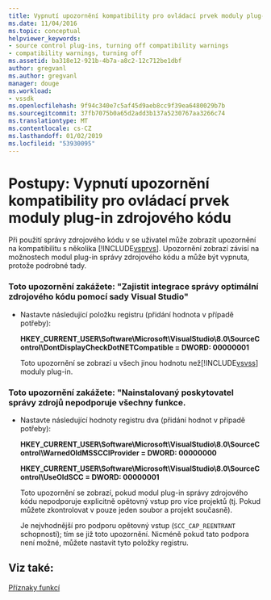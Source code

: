 ```yaml
---
title: Vypnutí upozornění kompatibility pro ovládací prvek moduly plug-in zdrojového kódu | Dokumentace Microsoftu
ms.date: 11/04/2016
ms.topic: conceptual
helpviewer_keywords:
- source control plug-ins, turning off compatibility warnings
- compatibility warnings, turning off
ms.assetid: ba318e12-921b-4b7a-a8c2-12c712be1dbf
author: gregvanl
ms.author: gregvanl
manager: douge
ms.workload:
- vssdk
ms.openlocfilehash: 9f94c340e7c5af45d9aeb8cc9f39ea6480029b7b
ms.sourcegitcommit: 37fb7075b0a65d2add3b137a5230767aa3266c74
ms.translationtype: MT
ms.contentlocale: cs-CZ
ms.lasthandoff: 01/02/2019
ms.locfileid: "53930095"
---
```

# <a name="how-to-turn-off-compatibility-warnings-for-source-control-plug-ins"></a>Postupy: Vypnutí upozornění kompatibility pro ovládací prvek moduly plug-in zdrojového kódu
Při použití správy zdrojového kódu v se uživatel může zobrazit upozornění na kompatibilitu s několika [!INCLUDE[vsprvs](../code-quality/includes/vsprvs_md.md)]. Upozornění zobrazí závisí na možnostech modul plug-in správy zdrojového kódu a může být vypnuta, protože podrobné tady.  
  
### <a name="to-disable-the-warning-to-ensure-optimal-source-control-integration-with-visual-studio"></a>Toto upozornění zakážete: "Zajistit integrace správy optimální zdrojového kódu pomocí sady Visual Studio"  
  
- Nastavte následující položku registru (přidání hodnota v případě potřeby):  
  
   **HKEY_CURRENT_USER\Software\Microsoft\VisualStudio\8.0\SourceControl\DontDisplayCheckDotNETCompatible = DWORD: 00000001**  
  
   Toto upozornění se zobrazí u všech jinou hodnotu než[!INCLUDE[vsvss](../extensibility/includes/vsvss_md.md)] moduly plug-in.  
  
### <a name="to-disable-the-warning-the-installed-source-control-provider-does-not-support-all-the-capabilities"></a>Toto upozornění zakážete: "Nainstalovaný poskytovatel správy zdrojů nepodporuje všechny funkce.  
  
-   Nastavte následující hodnoty registru dva (přidání hodnot v případě potřeby):  
  
     **HKEY_CURRENT_USER\Software\Microsoft\VisualStudio\8.0\SourceControl\WarnedOldMSSCCIProvider = DWORD: 00000000**  
  
    **HKEY_CURRENT_USER\Software\Microsoft\VisualStudio\8.0\SourceControl\UseOldSCC = DWORD: 00000001**  
  
     Toto upozornění se zobrazí, pokud modul plug-in správy zdrojového kódu nepodporuje explicitně opětovný vstup pro více projektů (tj. Pokud můžete zkontrolovat v pouze jeden soubor a projekt současně).  
  
     Je nejvhodnější pro podporu opětovný vstup (`SCC_CAP_REENTRANT` schopností); tím se již toto upozornění. Nicméně pokud tato podpora není možné, můžete nastavit tyto položky registru.  
  
## <a name="see-also"></a>Viz také:  
 [Příznaky funkcí](../extensibility/capability-flags.md)